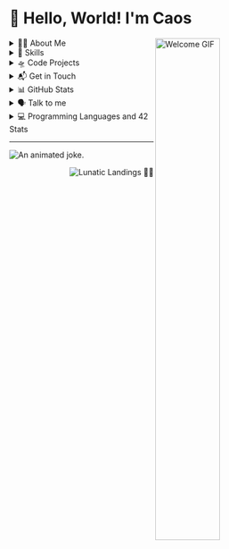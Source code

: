 # 👋 Hello, World! I'm Caos 

  
<img src="https://media.giphy.com/media/L1R1tvI9svkIWwpVYr/giphy.gif" alt="Welcome GIF" width="48%" align="right" alt="Caos Lourenco">

<p align="left">

<details>
<summary> 👨‍💻 About Me</summary>
<div>
  
- Software Engineering student at 42SP with a background in journalism.
- Launching into a new mission: Transitioning to a tech career (where creativity meets digital solutions)
- Goal: Hack the matrix, empower individuals and solve real-world problems through technology.
- Feel free to reach out for questions, advice, or knowledge sharing! 
     - Live long and prosper, and don’t forget your towel! 🖖🦦
</div>
</details>





<details>
<summary>🚀 Skills</summary>
<div>

- 🖥️ C language
- 🎨 UX Design
- 🕹️ Game Development
- 🌱 Junior Development

</div>
</details>

<details>
  <summary>🛸 Code Projects </summary>
  
  <small>

   > [🚀 42Ecole](https://github.com/caoslourenco/42Projects)
> 
   > [👩‍💻 Generation Brasil]( https://github.com/caoslourenco/Generation_Bootcamp_Java)
> 
   > [ 🚩Free4code]( https://github.com/Free-4code )
> 
   > [🎲 Quarf-AI](  https://github.com/Quarf-AI)

 
  </small>
</details>


<details>
<summary>📬 Get in Touch</summary>
<div>

- 📧 [Email](mailto:clourenc@student.42sp.org.br)
- 💼 [LinkedIn](https://linkedin.com.br/in/camilla-lourenco)
- 🐦 [Twitter](https://twitter.com/caoslourenco)
- 🤳 [Instagram](https://www.instagram.com/caoslourenco/)

</div>
</details>

 
<details>
<summary>  📊 GitHub Stats</summary>
  
[![Caos Lourenco's GitHub Stats](https://github-readme-stats.vercel.app/api?username=caoslourenco&show_icons=true&bg_color=0d1117&title_color=8b949e&icon_color=58a6ff&text_color=c9d1d9)](https://github.com/caoslourenco/github-readme-stats)

</div>
</details>

<details>
<summary> 🗣️ Talk to me </summary>
<div>

- 🔻 Portuguese
- 🔹 English
- 🔸 Spanish

</div>
</details>



  
<details>
<summary>  💻 Programming Languages and 42 Stats</summary>

<p align="center">
  <img src="https://github-readme-stats.vercel.app/api/top-langs/?username=caoslourenco&layout=compact&bg_color=0d1117&title_color=8b949e&icon_color=58a6ff&text_color=c9d1d9" alt="Top Languages" width="48%" />
  <img src="[![clourenc's 42 stats](https://badge.mediaplus.ma/darkblue/clourenc)} https://profile.intra.42.fr/users/" alt="42 Stats" width="48%" />


</p>
</div>
</details>

---

<img title="An animated joke." src="https://readme-typing-svg.herokuapp.com/?width=500&height=30&font=Roboto&color=adbac7&vCenter=true&size=16&duration=4000&lines=%E2%80%A2+I'm+so+good+at+programming+that+sometimes+even+the+computer+is+surprised.;%E2%80%A2+I+don't+see+bugs+in+my+code%2C+just+unexpected+features.;%E2%80%A2+I+don't+always+test+my+code%2C+but+when+I+do%2C+I+do+it+in+production.;%E2%80%A2+I'm+not+lazy%2C+I'm+just+in+energy+saving+mode.;%E2%80%A2+If+life+gives+you+lemons%2C+write+a+script+to+squeeze+them.;%E2%80%A2+My+code+never+has+errors%2C+it+just+develops+random+features.;%E2%80%A2+I+don't+call+it+procrastination%2C+I+call+it+'deadline-driven+programming'.;%E2%80%A2+I'm+not+a+coder%2C+I'm+a+problem+solver+that+uses+code.;%E2%80%A2+I+don't+drink+coffee+to+code%2C+I+code+to+drink+coffee.;%E2%80%A2+I'm+not+addicted+to+coding%2C+just+highly+committed.">
</details>
<!-- Herobrine: I'm still here, boy. -->
<p align="right">
  <img src="https://komarev.com/ghpvc/?username=clourenc&label=Lunatic+Landings+%F0%9F%91%A8%E2%80%8D%F0%9F%9A%80&color=6e5494" alt="Lunatic Landings 👨‍🚀"/>
</p>
